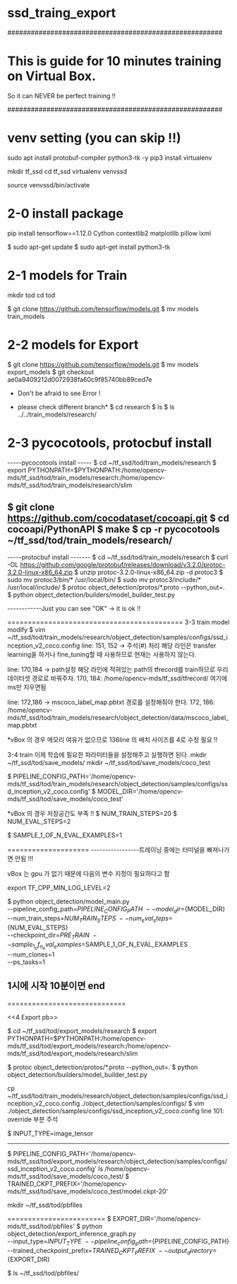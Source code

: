 # ssd_traing_export
#######################################################

# This is guide for 10 minutes training on Virtual Box.
So it can NEVER be perfect training !!

#######################################################

# venv setting (you can skip !!)
sudo apt install protobuf-compiler python3-tk -y
pip3 install virtualenv

mkdir tf_ssd
cd tf_ssd
virtualenv venvssd

source venvssd/bin/activate

# 2-0 install package

pip install tensorflow==1.12.0 Cython contextlib2 matplotlib pillow lxml 

$ sudo apt-get update
$ sudo apt-get install python3-tk

# 2-1 models for Train

mkdir tod
cd tod

$ git clone https://github.com/tensorflow/models.git
$ mv models train_models

# 2-2 models for Export

$ git clone https://github.com/tensorflow/models.git
$ mv models export_models
$ git checkout ae0a9409212d0072938fa60c9f85740bb89ced7e

* Don't be afraid to see Error !

* please check different branch*
$ cd research
$ ls
$ ls ../../train_models/research/


# 2-3 pycocotools, protocbuf install

-----pycocotools install -----
$ cd ~/tf_ssd/tod/train_models/research
$ export PYTHONPATH=$PYTHONPATH:/home/opencv-mds/tf_ssd/tod/train_models/research:/home/opencv-mds/tf_ssd/tod/train_models/research/slim

$ git clone https://github.com/cocodataset/cocoapi.git
$ cd cocoapi/PythonAPI
$ make
$ cp -r pycocotools ~/tf_ssd/tod/train_models/research/
-------------------------
-----protocbuf install -------
$ cd ~/tf_ssd/tod/train_models/research
$ curl -OL https://github.com/google/protobuf/releases/download/v3.2.0/protoc-3.2.0-linux-x86_64.zip
$ unzip protoc-3.2.0-linux-x86_64.zip -d protoc3
$ sudo mv protoc3/bin/* /usr/local/bin/
$ sudo mv protoc3/include/* /usr/local/include/
$ protoc object_detection/protos/*.proto --python_out=.
$ python object_detection/builders/model_builder_test.py

------------Just you can see "OK" -> it is ok !!

===========================================
3-3 train model modify
$ vim ~/tf_ssd/tod/train_models/research/object_detection/samples/configs/ssd_inception_v2_coco.config
line: 151, 152 -> 주석(#) 처리
해당 라인은 transfer learning을 하거나 fine_tuning할 때 사용하므로 현재는 사용하지 않는다.

line: 170,184 -> path설정
해당 라인에 적혀있는 path의 tfrecord를 train하므로 우리데이터셋 경로로 바꿔주자.
170, 184: /home/opencv-mds/tf_ssd/tfrecord/ 여기에 ms만 지우면됨

line: 172,186 -> mscoco_label_map.pbtxt 경로를 설정해줘야 한다. 
172, 186: /home/opencv-mds/tf_ssd/tod/train_models/research/object_detection/data/mscoco_label_map.pbtxt

*vBox 의 경우 메모리 여유가 없으므로 136line 의 배치 사이즈를 4로 수정 필요 !!


3-4 train
이제 학습에 필요한 파라미터들을 설정해주고 실행하면 된다.
mkdir ~/tf_ssd/tod/save_models/ 
mkdir ~/tf_ssd/tod/save_models/coco_test

$ PIPELINE_CONFIG_PATH='/home/opencv-mds/tf_ssd/tod/train_models/research/object_detection/samples/configs/ssd_inception_v2_coco.config'
$ MODEL_DIR='/home/opencv-mds/tf_ssd/tod/save_models/coco_test'

*vBox 의 경우 저장공간도 부족 !!
$ NUM_TRAIN_STEPS=20
$ NUM_EVAL_STEPS=2


$ SAMPLE_1_OF_N_EVAL_EXAMPLES=1

====================
-----------------트레이닝 중에는 터미널을 빠져나가면 안됨 !!!

vBox 는 gpu 가 없기 때문에 다음의 변수 지정이 필요하다고 함

export TF_CPP_MIN_LOG_LEVEL=2

$ python object_detection/model_main.py \
--pipeline_config_path=${PIPELINE_CONFIG_PATH} \
--model_dir=${MODEL_DIR} \
--num_train_steps=${NUM_TRAIN_STEPS} \
--num_eval_steps=${NUM_EVAL_STEPS} \
--checkpoint_dir=${PRE_TRAIN} \
--sample_1_of_n_eval_examples=$SAMPLE_1_OF_N_EVAL_EXAMPLES \
--num_clones=1 \
--ps_tasks=1

1시에 시작
10분이면 end
-

=============================

<<4 Export pb>>

$ cd ~/tf_ssd/tod/export_models/research
$ export PYTHONPATH=$PYTHONPATH:/home/opencv-mds/tf_ssd/tod/export_models/research:/home/opencv-mds/tf_ssd/tod/export_models/research/slim

$ protoc object_detection/protos/*.proto --python_out=.
$ python object_detection/builders/model_builder_test.py

cp ~/tf_ssd/tod/train_models/research/object_detection/samples/configs/ssd_inception_v2_coco.config ./object_detection/samples/configs/
$ vim ./object_detection/samples/configs/ssd_inception_v2_coco.config
line 101: override 부분 주석

$ INPUT_TYPE=image_tensor

-----------------------------
$ PIPELINE_CONFIG_PATH='/home/opencv-mds/tf_ssd/tod/export_models/research/object_detection/samples/configs/ssd_inception_v2_coco.config'
ls /home/opencv-mds/tf_ssd/tod/save_models/coco_test/
$ TRAINED_CKPT_PREFIX='/home/opencv-mds/tf_ssd/tod/save_models/coco_test/model.ckpt-20'

mkdir ~/tf_ssd/tod/pbfiles

========================
$ EXPORT_DIR='/home/opencv-mds/tf_ssd/tod/pbfiles'
$ python object_detection/export_inference_graph.py \
--input_type=${INPUT_TYPE} \
--pipeline_config_path=${PIPELINE_CONFIG_PATH} \
--trained_checkpoint_prefix=${TRAINED_CKPT_PREFIX} \
--output_directory=${EXPORT_DIR}

$ ls ~/tf_ssd/tod/pbfiles/

